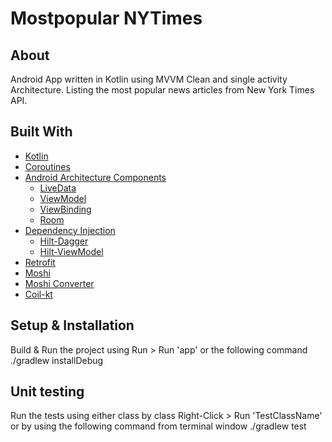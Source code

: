 # Mostpopular NYTimes

## About
Android App written in Kotlin using MVVM Clean and single activity Architecture. 
Listing the most popular news articles from New York Times API.

## Built With
- [Kotlin](https://kotlinlang.org/)  
- [Coroutines](https://kotlinlang.org/docs/reference/coroutines-overview.html)
- [Android Architecture Components](https://developer.android.com/topic/libraries/architecture)
  - [LiveData](https://developer.android.com/topic/libraries/architecture/livedata)
  - [ViewModel](https://developer.android.com/topic/libraries/architecture/viewmodel)
  - [ViewBinding](https://developer.android.com/topic/libraries/view-binding)
  - [Room](https://developer.android.com/topic/libraries/architecture/room)
- [Dependency Injection](https://developer.android.com/training/dependency-injection)
  - [Hilt-Dagger](https://dagger.dev/hilt/)
  - [Hilt-ViewModel](https://developer.android.com/training/dependency-injection/hilt-jetpack)
- [Retrofit](https://square.github.io/retrofit/)
- [Moshi](https://github.com/square/moshi)
- [Moshi Converter](https://github.com/square/retrofit/tree/master/retrofit-converters/moshi)
- [Coil-kt](https://coil-kt.github.io/coil/)

##  Setup & Installation
Build & Run the project using Run > Run 'app' or the following command ./gradlew installDebug

## Unit testing
Run the tests using either class by class Right-Click > Run 'TestClassName' or by using the following command from terminal window ./gradlew test
